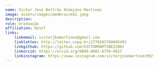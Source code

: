 ```yaml
---
name: Victor José Beltrão Almajano Martinez
image: assets/images/membros/m52.jpeg
description: 
role: Graduação
affiliation: Deinf
links:
	linkemail: victorjbamartinez@gmail.com
	linklattes: http://lattes.cnpq.br/2778202760045491
	linkgithub: https://github.com/VICTORMARTINEZ2002
	linkorcid: https://orcid.org/0009-0001-8759-8927
	linkinstagram: https://www.instagram.com/victorjosemartinez99/
---
```


